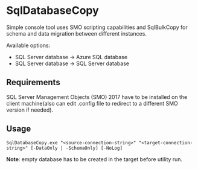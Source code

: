 # SqlDatabaseCopy
Simple console tool uses SMO scripting capabilities and SqlBulkCopy for schema and data migration between different instances.

Available options:
- SQL Server database -> Azure SQL database
- SQL Server database -> SQL Server database

## Requirements
SQL Server Management Objects (SMO) 2017 have to be installed on the client machine(also can edit .config file to redirect to a different SMO version if needed).

## Usage
```
SqlDatabaseCopy.exe "<source-connection-string>" "<target-connection-string>" [-DataOnly | -SchemaOnly] [-NoLog]
```
**Note**: empty database has to be created in the target before utility run.
